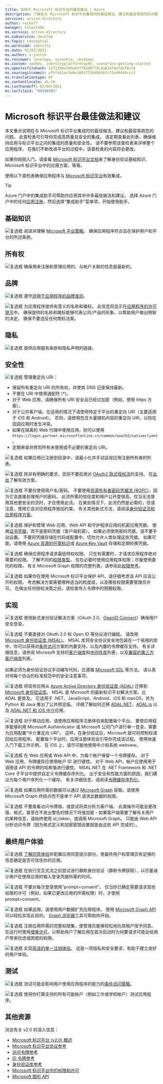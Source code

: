 ```yaml
---
title: 适用于 Microsoft 标识平台的最佳做法 | Azure
description: 了解在与 Microsoft 标识平台集成时的最佳做法、建议和最容易疏忽的问题。
services: active-directory
author: rwike77
manager: CelesteDG
ms.service: active-directory
ms.subservice: develop
ms.topic: conceptual
ms.workload: identity
ms.date: 02/02/2021
ms.author: v-junlch
ms.reviewer: lenalepa, sureshja, jesakowi
ms.custom: aaddev, identityplatformtop40, scenarios:getting-started
ms.openlocfilehash: 127139da78be6d7f02d07f0c4a82e78efdef8c14
ms.sourcegitcommit: ef5fa52ac5e0e3881f72bd8b56fc73e49444ccc2
ms.translationtype: HT
ms.contentlocale: zh-CN
ms.lasthandoff: 02/04/2021
ms.locfileid: "99540785"
---
```

# <a name="microsoft-identity-platform-best-practices-and-recommendations"></a>Microsoft 标识平台最佳做法和建议

本文重点说明在与 Microsoft 标识平台集成时的最佳做法、建议和最容易疏忽的问题。  此查检表可引导你完成高质量且安全的集成。 请定期查看此列表，确保维持应用与标识平台之间的集成的质量和安全性。 请不要参照该查检表来评审整个应用程序。 在我们不断改进平台的过程中，该查检表的内容将会更改。

如果你刚刚入门，请查看 [Microsoft 标识平台文档](index.yml)来了解身份验证基础知识、Microsoft 标识平台中的应用方案，等等。

使用以下查检表确保应用程序与 [Microsoft 标识平台](./index.yml)有效集成。

> [!TIP]
> Azure 门户中的集成助手可帮助你应用其中许多最佳做法和建议。 选择 Azure 门户中的任何[应用注册](https://portal.azure.cn/#blade/Microsoft_AAD_RegisteredApps/ApplicationsListBlade)，然后选择“集成助手”菜单项，开始使用助手。

## <a name="basics"></a>基础知识

![复选框](./media/active-directory-integration-checklist/checkbox-two.svg) 阅读并理解 [Microsoft 平台策略](https://docs.microsoft.com/legal/microsoft-identity-platform/terms-of-use)。 确保应用程序符合旨在保护用户和平台的所述条款。

## <a name="ownership"></a>所有权

![复选框](./media/active-directory-integration-checklist/checkbox-two.svg) 确保用来注册和管理应用的、与帐户关联的信息是最新的。

## <a name="branding"></a>品牌

![复选框](./media/active-directory-integration-checklist/checkbox-two.svg) 遵守[适用于应用程序的品牌准则](howto-add-branding-in-azure-ad-apps.md)。

![复选框](./media/active-directory-integration-checklist/checkbox-two.svg) 为应用程序提供有意义的名称和徽标。 此信息将显示在[应用程序的许可提示](application-consent-experience.md)中。 确保提供的名称和徽标能够代表公司/产品的形象，以帮助用户做出明智的决定。 确保不要违反任何商标法案。

## <a name="privacy"></a>隐私

![复选框](./media/active-directory-integration-checklist/checkbox-two.svg) 提供应用服务条款和隐私声明的链接。

## <a name="security"></a>安全性

![复选框](./media/active-directory-integration-checklist/checkbox-two.svg) 管理重定向 URI： <ul><li>保留所有重定向 URI 的所有权，并使其 DNS 记录保持最新。</li><li>不要在 URI 中使用通配符 (*)。</li><li>对于 Web 应用，请确保所有 URI 安全且已经过加密（例如，使用 https 方案）。</li><li>对于公共客户端，在适用的情况下请使用特定于平台的重定向 URI（主要适用于 iOS 和 Android）。 否则，请使用包含大量随机内容的重定向 URI，以防在回调应用时发生冲突。</li><li>如果在隔离的 Web 代理中使用应用，则可以使用 `https://login.partner.microsoftonline.cn/common/oauth2/nativeclient`。</li><li>定期审查并修剪所有未使用或不必要的重定向 URI。</li></ul>

![复选框](./media/active-directory-integration-checklist/checkbox-two.svg) 如果应用已注册到目录中，请最小化并手动监视应用注册所有者的列表。

![复选框](./media/active-directory-integration-checklist/checkbox-two.svg) 除非有明确的要求，否则不要启用对 [OAuth2 隐式授权流](v2-oauth2-implicit-grant-flow.md)的支持。 在[此处](v2-oauth2-implicit-grant-flow.md#suitable-scenarios-for-the-oauth2-implicit-grant)了解有效方案。

![复选框](./media/active-directory-integration-checklist/checkbox-two.svg) 不要仅使用用户名/密码。 不要使用[资源所有者密码凭据流 (ROPC)](v2-oauth-ropc.md)，因为它会直接处理用户的密码。 此流所需的信任度和用户公开度很高，仅当无法使用其他更安全的流时，才应使用此流。 在某些情况下，此流仍然是必需的，但请注意，使用它会对应用程序施加约束。  有关其他新式方法，请阅读[身份验证流和应用程序方案](authentication-flows-app-scenarios.md)。

![复选框](./media/active-directory-integration-checklist/checkbox-two.svg) 保护和管理 Web 应用、Web API 和守护程序应用的机密应用凭据。 使用[证书凭据](active-directory-certificate-credentials.md)，而不是密码凭据（客户端机密）。 如果必须使用密码凭据，请不要手动设置。 不要将凭据存储在代码或配置中，切勿允许人类处理这些凭据。 如果可能，请使用 [Azure 资源的托管标识](../managed-identities-azure-resources/overview.md)或 [Azure Key Vault](../../key-vault/general/basic-concepts.md) 存储和定期轮换凭据。

![复选框](./media/active-directory-integration-checklist/checkbox-two.svg) 确保应用程序请求最低特权权限。 只在有需要时，才请求应用程序绝对需要的权限。 了解不同的[权限类型](v2-permissions-and-consent.md#permission-types)。 仅在必要时使用应用程序权限；尽量使用委托的权限。 有关 Microsoft Graph 权限的完整列表，请参阅此[权限参考](https://docs.microsoft.com/graph/permissions-reference)。

![复选框](./media/active-directory-integration-checklist/checkbox-two.svg) 如果你在使用 Microsoft 标识平台保护 API，请仔细考虑该 API 应该公开的权限。 考虑解决方案需要哪种适当的粒度级，以及哪些权限需要管理员许可。 在做出任何授权决策之前，请检查传入令牌中的预期权限。

## <a name="implementation"></a>实现

![复选框](./media/active-directory-integration-checklist/checkbox-two.svg) 使用新式身份验证解决方案（OAuth 2.0、[OpenID Connect](v2-protocols-oidc.md)）确保用户安全登录。

![复选框](./media/active-directory-integration-checklist/checkbox-two.svg) 不要直接对 OAuth 2.0 和 Open ID 等协议进行编程。 请改用 [Microsoft 身份验证库 (MSAL)](msal-overview.md)。 MSAL 库将安全协议安全地包装在一个易用的库中，你可以获得对[条件访问](../conditional-access/overview.md)方案的内置支持，以及内置的令牌缓存支持。 有关详细信息，请参阅 Microsoft 支持的[客户端库](reference-v2-libraries.md#microsoft-supported-client-libraries)和[中间件库](reference-v2-libraries.md#microsoft-supported-server-middleware-libraries)列表，以及[兼容的第三方客户端库](reference-v2-libraries.md#compatible-client-libraries)列表。<br/><br/>如果必须为身份验证协议手动编写代码，应遵循 [Microsoft SDL](https://www.microsoft.com/sdl/default.aspx) 等方法。 请认真对待每个协议的标准规范中的安全注意事项。

![复选框](./media/active-directory-integration-checklist/checkbox-two.svg) 将现有应用从 [Azure Active Directory 身份验证库 (ADAL)](../azuread-dev/active-directory-authentication-libraries.md) 迁移到 [Microsoft 身份验证库](msal-overview.md)。 MSAL 是 Microsoft 的最新标识平台解决方案，比 ADAL 更普及。 它适用于 .NET、JavaScript、Android、iOS 和 macOS，并为 Python 和 Java 推出了公共预览版。 详细了解如何迁移 [ADAL.NET](msal-net-migration.md)、[ADAL.js](msal-compare-msal-js-and-adal-js.md) 以及 [ADAL.NET 和 iOS 中介](msal-net-migration-ios-broker.md)应用。

![复选框](./media/active-directory-integration-checklist/checkbox-two.svg) 对于移动应用，请使用应用程序注册体验来配置每个平台。 要使应用程序能够利用 Microsoft Authenticator 或 Microsoft 公司门户进行单一登录，需要为应用配置“中介重定向 URI”。 这样，在身份验证后，Microsoft 就可将控制权递回给应用程序。 配置每个平台时，应用注册体验会引导你完成该过程。 使用快速入门下载工作示例。 在 iOS 上，请尽可能地使用中介和系统 webview。

![复选框](./media/active-directory-integration-checklist/checkbox-two.svg) 在 Web 应用或 Web API 中，为每个帐户保留一个令牌缓存。  对于 Web 应用，令牌缓存应使用帐户 ID 进行键控。  对于 Web API，帐户应使用用于调用该 API 的令牌的哈希值进行键控。 MSAL.NET 在 .NET Framework 和 .NET Core 子平台中提供自定义令牌缓存序列化。 出于安全和性能方面的原因，我们建议为每个用户序列化一个缓存。 有关详细信息，请阅读[令牌缓存序列化](msal-net-token-cache-serialization.md#token-cache-for-a-web-app-confidential-client-application)。

![复选框](./media/active-directory-integration-checklist/checkbox-two.svg) 如果应用所需的数据可以通过 [Microsoft Graph](https://developer.microsoft.com/graph) 获取，请使用 Microsoft Graph 终结点而不是单个 API 请求此数据的权限。

![复选框](./media/active-directory-integration-checklist/checkbox-two.svg) 不要查看访问令牌值，或尝试将其分析为客户端。  此类操作可能会更改值、格式，甚至在不发出警告的情况下将值加密 - 如果客户端需要了解有关用户的某种信息，请始终使用 id_token，或调用 Microsoft Graph。  只能由 Web API 分析访问令牌（因为格式定义和加密密钥设置就是由这些 API 完成的）。

## <a name="end-user-experience"></a>最终用户体验

![复选框](./media/active-directory-integration-checklist/checkbox-two.svg) [了解同意体验](application-consent-experience.md)并配置应用同意提示部分，使最终用户和管理员有足够的信息确定是否可信任你的应用。

![复选框](./media/active-directory-integration-checklist/checkbox-two.svg) 在执行交互式流之前尝试进行静默身份验证（静默令牌获取），以尽量减少用户在使用应用时输入登录凭据所需的时间。

![复选框](./media/active-directory-integration-checklist/checkbox-two.svg) 不要对每次登录使用“prompt=consent”。 仅当你已确定需要请求其他权限的许可（例如，如果已更改应用的所需权限）时，才使用 prompt=consent。

![复选框](./media/active-directory-integration-checklist/checkbox-two.svg) 如果适用，请使用用户数据扩充应用程序。 使用 [Microsoft Graph API](https://developer.microsoft.com/graph) 可以轻松实现此目的。 [Graph 浏览器](https://developer.microsoft.com/zh-cn/graph/graph-explorer-china)工具可帮助你开始。

![复选框](./media/active-directory-integration-checklist/checkbox-two.svg) 注册应用所需的完整权限集，使管理员能够轻松地向其租户授予同意。 在运行时使用[增量许可](../azuread-dev/azure-ad-endpoint-comparison.md#incremental-and-dynamic-consent)，以帮助用户了解应用在首次启动时为何要请求可能会给用户带来忧虑或困惑的权限。

![复选框](./media/active-directory-integration-checklist/checkbox-two.svg) 实现[简洁的单一注销体验](https://github.com/Azure-Samples/active-directory-aspnetcore-webapp-openidconnect-v2/tree/master/1-WebApp-OIDC/1-6-SignOut)。 这是一项隐私和安全要求，有助于建立良好的用户体验。

## <a name="testing"></a>测试

![复选框](./media/active-directory-integration-checklist/checkbox-two.svg) 测试可能会影响用户使用应用程序的能力的[条件访问策略](https://github.com/Azure-Samples/active-directory-aspnetcore-webapp-openidconnect-v2/tree/master/1-WebApp-OIDC/1-6-SignOut)。

![复选框](./media/active-directory-integration-checklist/checkbox-two.svg) 使用你打算支持的所有可能帐户（例如工作或学校帐户）测试应用程序。

## <a name="additional-resources"></a>其他资源

浏览有关 v2.0 的深入信息：

* [Microsoft 标识平台 (v2.0) 概述](v2-overview.md)
* [Microsoft 标识平台协议参考](active-directory-v2-protocols.md)
* [访问令牌参考](access-tokens.md)
* [ID 令牌参考](id-tokens.md)
* [身份验证库参考](reference-v2-libraries.md)
* [Microsoft 标识平台中的权限和许可](v2-permissions-and-consent.md)
* [Microsoft 图形 API](https://developer.microsoft.com/graph)
